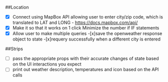 ##Location
-[x] Connect using MapBox API allowing user to enter city/zip code, which is translated to LAT and LONG - https://docs.mapbox.com/api/
-[x] Make it so that it works on 1 click
     Minimize the number if IF statements
-[x] Allow user to make multiple queries
-[x]save the openweather response object to state
-[x]requery successfully when a different city is entered

##Strips
-[ ] pass the appropriate props with their accurate changes of state based on the UI interactions you expect
-[ ] print out weather description, temperatures and icon based on the API calls
